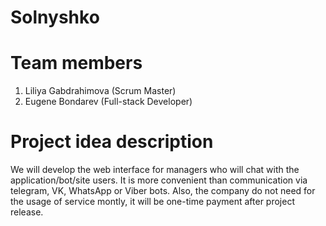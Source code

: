 # Solnyshko

# Team members
1. Liliya Gabdrahimova (Scrum Master)
2. Eugene Bondarev (Full-stack Developer)

# Project idea description
We will develop the web interface for managers who will chat with the application/bot/site users.
It is more convenient than communication via telegram, VK, WhatsApp or Viber bots.
Also, the company do not need for the usage of service montly, it will be one-time payment after project release.
